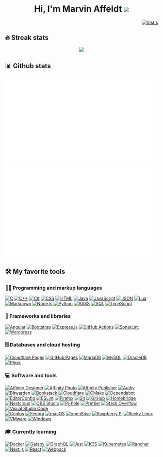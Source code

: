 <h1 align="center">
	Hi, I'm Marvin Affeldt
	<img src="https://media.giphy.com/media/hvRJCLFzcasrR4ia7z/giphy.gif" width="28">
</h1>

<p align="right">
    <a href="https://gist.github.com/affeldt28"><img alt="Gist's" src="https://img.shields.io/badge/View_Gist's-181717.svg?logo=github&logoColor=white"></a>
</p>


## 🔥 Streak stats
<p align="center" style="pointer-events: none; cursor: default;">
	<a href="#"><img src="https://github-readme-streak-stats.herokuapp.com/?user=affeldt28&count_private=true&theme=dark&background=0D1117"></a>
</p>

## 📊 Github stats
<p align="center">
	<a href="#" style="pointer-events: none; cursor: default;">
		<img src="https://raw.githubusercontent.com/affeldt28/github-stats/generated/overview.svg#gh-dark-mode-only">
		<img src="https://raw.githubusercontent.com/affeldt28/github-stats/generated/languages.svg#gh-dark-mode-only">
	</a>
</p>


<!-- Some badges are from https://github.com/Ileriayo/markdown-badges -->

## 🛠️ My favorite tools

### 👨‍💻 Programming and markup languages
<p>
	<a href="https://github.com/search?q=user%3Aaffeldt28+language%3Ac"><img alt="C" src="https://custom-icon-badges.herokuapp.com/badge/C-03599C.svg?logo=c-in-hexagon&logoColor=white"></a>
    <a href="https://github.com/search?q=user%3Aaffeldt28+language%3Acpp"><img alt="C++" src="https://custom-icon-badges.herokuapp.com/badge/C++-9C033A.svg?logo=cpp2&logoColor=white"></a>
    <a href="https://github.com/search?q=user%3Aaffeldt28+language%3Acsharp"><img alt="C#" src="https://custom-icon-badges.herokuapp.com/badge/C%23-68217A.svg?logo=cs2&logoColor=white"></a>
    <a href="https://github.com/search?q=user%3Aaffeldt28+language%3Acss"><img alt="CSS" src="https://img.shields.io/badge/CSS-1572B6.svg?logo=css3&logoColor=white"></a>
    <a href="https://github.com/search?q=user%3Aaffeldt28+language%3Ahtml"><img alt="HTML" src="https://img.shields.io/badge/HTML-E34F26.svg?logo=html5&logoColor=white"></a>
    <a href="https://github.com/search?q=user%3Aaffeldt28+language%3Ajava"><img alt="Java" src="https://custom-icon-badges.herokuapp.com/badge/Java-007396.svg?logo=java&logoColor=white"></a>
    <a href="https://github.com/search?q=user%3Aaffeldt28+language%3Ajavascript"><img alt="JavaScript" src="https://img.shields.io/badge/JavaScript-F7DF1E.svg?logo=javascript&logoColor=black"></a>
    <a href="https://github.com/search?q=user%3Aaffeldt28+language%3Ajson"><img alt="JSON" src="https://img.shields.io/badge/JSON-000000.svg?logo=json&logoColor=white"></a>
	<a href="https://github.com/search?q=user%3Aaffeldt28+language%3Alua"><img alt="Lua" src="https://img.shields.io/badge/Lua-2C2D72.svg?logo=lua&logoColor=white"></a>
    <a href="https://github.com/search?q=user%3Aaffeldt28+language%3Amarkdown"><img alt="Markdown" src="https://img.shields.io/badge/Markdown-000000.svg?logo=markdown&logoColor=white"></a>
    <a href="https://github.com/search?q=user%3Aaffeldt28+language%3Ajavascript"><img alt="Node.js" src="https://img.shields.io/badge/Node.js-43853D.svg?logo=node.js&logoColor=white"></a>
    <a href="https://github.com/search?q=user%3Aaffeldt28+language%3Apython"><img alt="Python" src="https://img.shields.io/badge/Python-14354C.svg?logo=python&logoColor=white"></a>
    <a href="https://github.com/search?q=user%3Aaffeldt28+language%3Asass"><img alt="SASS" src="https://img.shields.io/badge/Sass-hotpink.svg?logo=SASS&logoColor=white"></a>
    <a href="https://github.com/search?q=user%3Aaffeldt28+language%3Asql"><img alt="SQL" src="https://custom-icon-badges.herokuapp.com/badge/SQL-025E8C.svg?logo=database&logoColor=white"></a>
    <a href="https://github.com/search?q=user%3Aaffeldt28+language%3AtypeScript"><img alt="TypeScript" src="https://img.shields.io/badge/TypeScript-007ACC.svg?logo=typescript&logoColor=white"></a>
</p>


### 🧰 Frameworks and libraries

<p>
    <a href="#"><img alt="Angular" src="https://img.shields.io/badge/Angular-DD0031.svg?logo=angular&logoColor=white"></a>
    <a href="#"><img alt="Bootstrap" src="https://img.shields.io/badge/Bootstrap-7952B3.svg?logo=bootstrap&logoColor=white"></a>
    <a href="#"><img alt="Express.js" src="https://img.shields.io/badge/Express.js-404d59.svg?logo=express&logoColor=white"></a>
    <a href="#"><img alt="GitHub Actions" src="https://img.shields.io/badge/GitHub%20Actions-2671E5.svg?logo=github%20actions&logoColor=white"></a>
    <a href="#"><img alt="SonarLint" src="https://img.shields.io/badge/-SonarLint-CB2029?logo=sonarlint&logoColor=white"></a>
    <a href="#"><img alt="Wordpress" src="https://img.shields.io/badge/Wordpress-21759B?logo=wordpress&logoColor=white"></a>
</p>

### 🗄️ Databases and cloud hosting

<p>
    <a href="#"><img alt="Cloudflare Pages" src ="https://img.shields.io/badge/Cloudflare_Pages-F38020.svg?logo=cloudflarepages&logoColor=white"></a>
    <a href="#"><img alt="GitHub Pages" src="https://img.shields.io/badge/GitHub%20Pages-327FC7.svg?logo=github&logoColor=white"></a>
    <a href="#"><img alt="MariaDB" src="https://img.shields.io/badge/MariaDB-003545.svg?logo=mariadb&logoColor=white"></a>
    <a href="#"><img alt="MySQL" src="https://img.shields.io/badge/MySQL-00f.svg?logo=mysql&logoColor=white"></a>
    <a href="#"><img alt="OracleDB" src ="https://img.shields.io/badge/OracleDB-F00000.svg?logo=oracle&logoColor=white"></a>
    <a href="#"><img alt="Plesk" src ="https://img.shields.io/badge/Plesk-52BBE6.svg?logo=plesk&logoColor=white"></a>
</p>

### 💻 Software and tools

<p>
    <a href="#"><img alt="Affinity Designer" src="https://img.shields.io/badge/Affinity_Designer-1B72BE.svg?logo=affinitydesigner&logoColor=white"></a>
    <a href="#"><img alt="Affinity Photo" src="https://img.shields.io/badge/Affinity_Photo-7E4DD2.svg?logo=affinityphoto&logoColor=white"></a>
    <a href="#"><img alt="Affinity Publisher" src="https://img.shields.io/badge/Affinity_Publisher-C9284D.svg?logo=affinitypublisher&logoColor=white"></a>
    <a href="#"><img alt="Authy" src="https://img.shields.io/badge/Authy-EC1C24?logo=authy&logoColor=white"></a>
    <a href="#"><img alt="Bitwarden" src="https://img.shields.io/badge/-Bitwarden-175DDC?logo=bitwarden&logoColor=white"></a>
    <a href="#"><img alt="Bookstack" src="https://img.shields.io/badge/Bookstack-0288D1.svg?logo=bookstack&logoColor=white"></a>
    <a href="#"><img alt="Cloudflare" src="https://img.shields.io/badge/Cloudflare-F38020.svg?logo=cloudflare&logoColor=white"></a>
    <a href="#"><img alt="CMake" src="https://img.shields.io/badge/CMake-064F8C.svg?logo=cmake&logoColor=white"></a>
    <a href="#"><img alt="Dependabot" src="https://img.shields.io/badge/Dependabot-025E8C.svg?logo=dependabot&logoColor=white"></a>
    <a href="#"><img alt="EditorConfig" src="https://img.shields.io/badge/EditorConfig-FEFEFE.svg?logo=editorconfig&logoColor=black"></a>
    <a href="#"><img alt="ESLint" src="https://img.shields.io/badge/ESLint-4B32C3.svg?logo=eslint&logoColor=white"></a>
    <a href="#"><img alt="Firefox" src="https://img.shields.io/badge/Firefox-FF7139.svg?logo=firefox&logoColor=white"></a>
    <a href="#"><img alt="Git" src="https://img.shields.io/badge/Git-F05033.svg?logo=git&logoColor=white"></a>
    <a href="#"><img alt="GitHub" src="https://img.shields.io/badge/GitHub-181717.svg?logo=github&logoColor=white"></a>
    <a href="#"><img alt="Homebridge" src="https://img.shields.io/badge/Homebridge-491F59.svg?logo=homebridge&logoColor=white"></a>
    <a href="#"><img alt="Nextcloud" src="https://img.shields.io/badge/Nextcloud-0082C9.svg?logo=nextcloud&logoColor=white"></a>
    <a href="#"><img alt="OBS Studio" src="https://img.shields.io/badge/-OBS%20Studio-302E31?logo=obs-studio&logoColor=white"></a>
    <a href="#"><img alt="Pi-hole" src="https://img.shields.io/badge/Pi_hole-96060C.svg?logo=pihole&logoColor=white"></a>
    <a href="#"><img alt="Prettier" src="https://img.shields.io/badge/Prettier-F7B93E.svg?logo=prettier&logoColor=black"></a>
    <a href="#"><img alt="Stack Overflow" src="https://img.shields.io/badge/-Stack%20Overflow-FE7A16?logo=stack-overflow&logoColor=white"></a>
    <a href="#"><img alt="Visual Studio Code" src="https://img.shields.io/badge/Visual%20Studio%20Code-0078d7.svg?logo=visual-studio-code&logoColor=white"></a>
	<br>
    <a href="#"><img alt="Centos" src="https://img.shields.io/badge/Centos-262577.svg?logo=centos&logoColor=white"></a>
    <a href="#"><img alt="Fedora" src="https://img.shields.io/badge/Fedora-51A2DA.svg?logo=fedora&logoColor=white"></a>
    <a href="#"><img alt="macOS" src="https://img.shields.io/badge/macOS-000000.svg?logo=macos&logoColor=white"></a>
    <a href="#"><img alt="openSuse" src="https://img.shields.io/badge/openSuse-73BA25.svg?logo=opensuse&logoColor=white"></a>
    <a href="#"><img alt="Raspberry Pi" src="https://img.shields.io/badge/Raspberry_Pi-A22846.svg?logo=raspberrypi&logoColor=white"></a>
    <a href="#"><img alt="Rocky Linux" src="https://img.shields.io/badge/Rocky_Linux-10B981.svg?logo=rockylinux&logoColor=white"></a>
    <a href="#"><img alt="VMware" src="https://img.shields.io/badge/VMware-607078.svg?logo=vmware&logoColor=white"></a>
    <a href="#"><img alt="Windows" src="https://img.shields.io/badge/Windows-0078D6.svg?logo=windows&logoColor=white"></a>
</p>

### 🎓 Currently learning
<p>
    <a href="#"><img alt="Docker" src="https://img.shields.io/badge/Docker-2496ED.svg?logo=docker&logoColor=white"></a>
    <a href="#"><img alt="Gatsby" src="https://img.shields.io/badge/Gatsby-663399.svg?logo=gatsby&logoColor=white"></a>
    <a href="#"><img alt="GraphQL" src="https://img.shields.io/badge/GraphQL-E10098.svg?logo=graphql&logoColor=white"></a>
    <a href="#"><img alt="Jest" src="https://img.shields.io/badge/Jest-C21325.svg?logo=jest&logoColor=white"></a>
    <a href="#"><img alt="K3S" src="https://img.shields.io/badge/K3S-FFC61C.svg?logo=k3s&logoColor=black"></a>
    <a href="#"><img alt="Kubernetes" src="https://img.shields.io/badge/Kubernetes-326CE5.svg?logo=kubernetes&logoColor=white"></a>
    <a href="#"><img alt="Rancher" src="https://img.shields.io/badge/Rancher-0075A8.svg?logo=rancher&logoColor=white"></a>
    <a href="#"><img alt="Next.js" src="https://img.shields.io/badge/Next.js-000000?logo=nextdotjs&logoColor=white"></a>
    <a href="#"><img alt="React" src="https://img.shields.io/badge/React-61DAFB.svg?logo=react&logoColor=black"></a>
    <a href="#"><img alt="Webpack" src="https://img.shields.io/badge/Webpack-8DD6F9.svg?logo=webpack&logoColor=black"></a>
</p>
